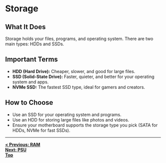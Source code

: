 # Storage

## What It Does  
Storage holds your files, programs, and operating system. There are two main types: HDDs and SSDs.

## Important Terms  
- **HDD (Hard Drive):** Cheaper, slower, and good for large files.  
- **SSD (Solid-State Drive):** Faster, quieter, and better for your operating system and apps.  
- **NVMe SSD:** The fastest SSD type, ideal for gamers and creators.

## How to Choose  
- Use an SSD for your operating system and programs.  
- Use an HDD for storing large files like photos and videos.  
- Ensure your motherboard supports the storage type you pick (SATA for HDDs, NVMe for fast SSDs).

---

**[< Previous: RAM](RAM.md)**  
**[Next: PSU](PSU.md)**  
**[Top](README.md)**
